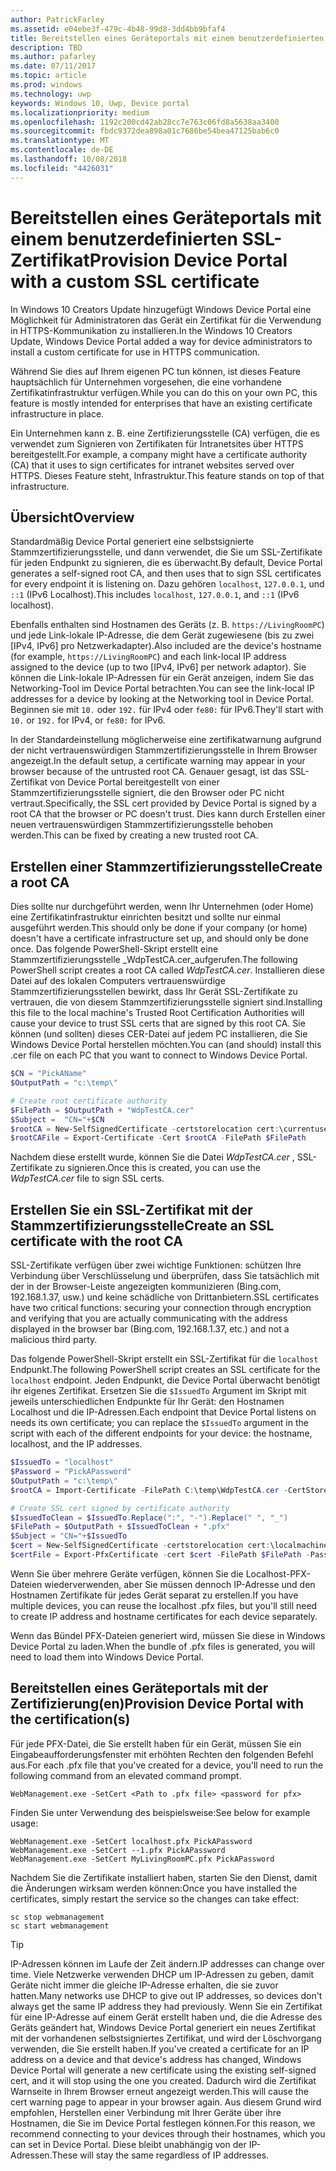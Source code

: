 ```yaml
---
author: PatrickFarley
ms.assetid: e04ebe3f-479c-4b48-99d8-3dd4bb9bfaf4
title: Bereitstellen eines Geräteportals mit einem benutzerdefinierten SSL-Zertifikat
description: TBD
ms.author: pafarley
ms.date: 07/11/2017
ms.topic: article
ms.prod: windows
ms.technology: uwp
keywords: Windows 10, Uwp, Device portal
ms.localizationpriority: medium
ms.openlocfilehash: 1192c200cd42ab28cc7e763c06fd8a5638aa3400
ms.sourcegitcommit: fbdc9372dea898a01c7686be54bea47125bab6c0
ms.translationtype: MT
ms.contentlocale: de-DE
ms.lasthandoff: 10/08/2018
ms.locfileid: "4426031"
---
```

# <a name="provision-device-portal-with-a-custom-ssl-certificate"></a><span data-ttu-id="63c45-104">Bereitstellen eines Geräteportals mit einem benutzerdefinierten SSL-Zertifikat</span><span class="sxs-lookup"><span data-stu-id="63c45-104">Provision Device Portal with a custom SSL certificate</span></span>
<span data-ttu-id="63c45-105">In Windows 10 Creators Update hinzugefügt Windows Device Portal eine Möglichkeit für Administratoren das Gerät ein Zertifikat für die Verwendung in HTTPS-Kommunikation zu installieren.</span><span class="sxs-lookup"><span data-stu-id="63c45-105">In the Windows 10 Creators Update, Windows Device Portal added a way for device administrators to install a custom certificate for use in HTTPS communication.</span></span> 

<span data-ttu-id="63c45-106">Während Sie dies auf Ihrem eigenen PC tun können, ist dieses Feature hauptsächlich für Unternehmen vorgesehen, die eine vorhandene Zertifikatinfrastruktur verfügen.</span><span class="sxs-lookup"><span data-stu-id="63c45-106">While you can do this on your own PC, this feature is mostly intended for enterprises that have an existing certificate infrastructure in place.</span></span>  

<span data-ttu-id="63c45-107">Ein Unternehmen kann z. B. eine Zertifizierungsstelle (CA) verfügen, die es verwendet zum Signieren von Zertifikaten für Intranetsites über HTTPS bereitgestellt.</span><span class="sxs-lookup"><span data-stu-id="63c45-107">For example, a company might have a certificate authority (CA) that it uses to sign certificates for intranet websites served over HTTPS.</span></span> <span data-ttu-id="63c45-108">Dieses Feature steht, Infrastruktur.</span><span class="sxs-lookup"><span data-stu-id="63c45-108">This feature stands on top of that infrastructure.</span></span> 

## <a name="overview"></a><span data-ttu-id="63c45-109">Übersicht</span><span class="sxs-lookup"><span data-stu-id="63c45-109">Overview</span></span>
<span data-ttu-id="63c45-110">Standardmäßig Device Portal generiert eine selbstsignierte Stammzertifizierungsstelle, und dann verwendet, die Sie um SSL-Zertifikate für jeden Endpunkt zu signieren, die es überwacht.</span><span class="sxs-lookup"><span data-stu-id="63c45-110">By default, Device Portal generates a self-signed root CA, and then uses that to sign SSL certificates for every endpoint it is listening on.</span></span> <span data-ttu-id="63c45-111">Dazu gehören `localhost`, `127.0.0.1`, und `::1` (IPv6 Localhost).</span><span class="sxs-lookup"><span data-stu-id="63c45-111">This includes `localhost`, `127.0.0.1`, and `::1` (IPv6 localhost).</span></span>

<span data-ttu-id="63c45-112">Ebenfalls enthalten sind Hostnamen des Geräts (z. B. `https://LivingRoomPC`) und jede Link-lokale IP-Adresse, die dem Gerät zugewiesene (bis zu zwei [IPv4, IPv6] pro Netzwerkadapter).</span><span class="sxs-lookup"><span data-stu-id="63c45-112">Also included are the device's hostname (for example, `https://LivingRoomPC`) and each link-local IP address assigned to the device (up to two [IPv4, IPv6] per network adaptor).</span></span> <span data-ttu-id="63c45-113">Sie können die Link-lokale IP-Adressen für ein Gerät anzeigen, indem Sie das Networking-Tool im Device Portal betrachten.</span><span class="sxs-lookup"><span data-stu-id="63c45-113">You can see the link-local IP addresses for a device by looking at the Networking tool in Device Portal.</span></span> <span data-ttu-id="63c45-114">Beginnen sie mit `10.` oder `192.` für IPv4 oder `fe80:` für IPv6.</span><span class="sxs-lookup"><span data-stu-id="63c45-114">They'll start with `10.` or `192.` for IPv4, or `fe80:` for IPv6.</span></span> 

<span data-ttu-id="63c45-115">In der Standardeinstellung möglicherweise eine zertifikatwarnung aufgrund der nicht vertrauenswürdigen Stammzertifizierungsstelle in Ihrem Browser angezeigt.</span><span class="sxs-lookup"><span data-stu-id="63c45-115">In the default setup, a certificate warning may appear in your browser because of the untrusted root CA.</span></span> <span data-ttu-id="63c45-116">Genauer gesagt, ist das SSL-Zertifikat von Device Portal bereitgestellt von einer Stammzertifizierungsstelle signiert, die den Browser oder PC nicht vertraut.</span><span class="sxs-lookup"><span data-stu-id="63c45-116">Specifically, the SSL cert provided by Device Portal is signed by a root CA that the browser or PC doesn't trust.</span></span> <span data-ttu-id="63c45-117">Dies kann durch Erstellen einer neuen vertrauenswürdigen Stammzertifizierungsstelle behoben werden.</span><span class="sxs-lookup"><span data-stu-id="63c45-117">This can be fixed by creating a new trusted root CA.</span></span>

## <a name="create-a-root-ca"></a><span data-ttu-id="63c45-118">Erstellen einer Stammzertifizierungsstelle</span><span class="sxs-lookup"><span data-stu-id="63c45-118">Create a root CA</span></span>

<span data-ttu-id="63c45-119">Dies sollte nur durchgeführt werden, wenn Ihr Unternehmen (oder Home) eine Zertifikatinfrastruktur einrichten besitzt und sollte nur einmal ausgeführt werden.</span><span class="sxs-lookup"><span data-stu-id="63c45-119">This should only be done if your company (or home) doesn't have a certificate infrastructure set up, and should only be done once.</span></span> <span data-ttu-id="63c45-120">Das folgende PowerShell-Skript erstellt eine Stammzertifizierungsstelle _WdpTestCA.cer_aufgerufen.</span><span class="sxs-lookup"><span data-stu-id="63c45-120">The following PowerShell script creates a root CA called _WdpTestCA.cer_.</span></span> <span data-ttu-id="63c45-121">Installieren diese Datei auf des lokalen Computers vertrauenswürdige Stammzertifizierungsstellen bewirkt, dass Ihr Gerät SSL-Zertifikate zu vertrauen, die von diesem Stammzertifizierungsstelle signiert sind.</span><span class="sxs-lookup"><span data-stu-id="63c45-121">Installing this file to the local machine's Trusted Root Certification Authorities will cause your device to trust SSL certs that are signed by this root CA.</span></span> <span data-ttu-id="63c45-122">Sie können (und sollten) dieses CER-Datei auf jedem PC installieren, die Sie Windows Device Portal herstellen möchten.</span><span class="sxs-lookup"><span data-stu-id="63c45-122">You can (and should) install this .cer file on each PC that you want to connect to Windows Device Portal.</span></span>  

```PowerShell
$CN = "PickAName"
$OutputPath = "c:\temp\"

# Create root certificate authority
$FilePath = $OutputPath + "WdpTestCA.cer"
$Subject =  "CN="+$CN
$rootCA = New-SelfSignedCertificate -certstorelocation cert:\currentuser\my -Subject $Subject -HashAlgorithm "SHA512" -KeyUsage CertSign,CRLSign
$rootCAFile = Export-Certificate -Cert $rootCA -FilePath $FilePath
```

<span data-ttu-id="63c45-123">Nachdem diese erstellt wurde, können Sie die Datei _WdpTestCA.cer_ , SSL-Zertifikate zu signieren.</span><span class="sxs-lookup"><span data-stu-id="63c45-123">Once this is created, you can use the _WdpTestCA.cer_ file to sign SSL certs.</span></span> 

## <a name="create-an-ssl-certificate-with-the-root-ca"></a><span data-ttu-id="63c45-124">Erstellen Sie ein SSL-Zertifikat mit der Stammzertifizierungsstelle</span><span class="sxs-lookup"><span data-stu-id="63c45-124">Create an SSL certificate with the root CA</span></span>

<span data-ttu-id="63c45-125">SSL-Zertifikate verfügen über zwei wichtige Funktionen: schützen Ihre Verbindung über Verschlüsselung und überprüfen, dass Sie tatsächlich mit der in der Browser-Leiste angezeigten kommunizieren (Bing.com, 192.168.1.37, usw.) und keine schädliche von Drittanbietern.</span><span class="sxs-lookup"><span data-stu-id="63c45-125">SSL certificates have two critical functions: securing your connection through encryption and verifying that you are actually communicating with the address displayed in the browser bar (Bing.com, 192.168.1.37, etc.) and not a malicious third party.</span></span>

<span data-ttu-id="63c45-126">Das folgende PowerShell-Skript erstellt ein SSL-Zertifikat für die `localhost` Endpunkt.</span><span class="sxs-lookup"><span data-stu-id="63c45-126">The following PowerShell script creates an SSL certificate for the `localhost` endpoint.</span></span> <span data-ttu-id="63c45-127">Jeden Endpunkt, die Device Portal überwacht benötigt ihr eigenes Zertifikat. Ersetzen Sie die `$IssuedTo` Argument im Skript mit jeweils unterschiedlichen Endpunkte für Ihr Gerät: den Hostnamen Localhost und die IP-Adressen.</span><span class="sxs-lookup"><span data-stu-id="63c45-127">Each endpoint that Device Portal listens on needs its own certificate; you can replace the `$IssuedTo` argument in the script with each of the different endpoints for your device: the hostname, localhost, and the IP addresses.</span></span>

```PowerShell
$IssuedTo = "localhost"
$Password = "PickAPassword"
$OutputPath = "c:\temp\"
$rootCA = Import-Certificate -FilePath C:\temp\WdpTestCA.cer -CertStoreLocation Cert:\CurrentUser\My\

# Create SSL cert signed by certificate authority
$IssuedToClean = $IssuedTo.Replace(":", "-").Replace(" ", "_")
$FilePath = $OutputPath + $IssuedToClean + ".pfx"
$Subject = "CN="+$IssuedTo
$cert = New-SelfSignedCertificate -certstorelocation cert:\localmachine\my -Subject $Subject -DnsName $IssuedTo -Signer $rootCA -HashAlgorithm "SHA512"
$certFile = Export-PfxCertificate -cert $cert -FilePath $FilePath -Password (ConvertTo-SecureString -String $Password -Force -AsPlainText)
```

<span data-ttu-id="63c45-128">Wenn Sie über mehrere Geräte verfügen, können Sie die Localhost-PFX-Dateien wiederverwenden, aber Sie müssen dennoch IP-Adresse und den Hostnamen Zertifikate für jedes Gerät separat zu erstellen.</span><span class="sxs-lookup"><span data-stu-id="63c45-128">If you have multiple devices, you can reuse the localhost .pfx files, but you'll still need to create IP address and hostname certificates for each device separately.</span></span>

<span data-ttu-id="63c45-129">Wenn das Bündel PFX-Dateien generiert wird, müssen Sie diese in Windows Device Portal zu laden.</span><span class="sxs-lookup"><span data-stu-id="63c45-129">When the bundle of .pfx files is generated, you will need to load them into Windows Device Portal.</span></span> 

## <a name="provision-device-portal-with-the-certifications"></a><span data-ttu-id="63c45-130">Bereitstellen eines Geräteportals mit der Zertifizierung(en)</span><span class="sxs-lookup"><span data-stu-id="63c45-130">Provision Device Portal with the certification(s)</span></span>

<span data-ttu-id="63c45-131">Für jede PFX-Datei, die Sie erstellt haben für ein Gerät, müssen Sie ein Eingabeaufforderungsfenster mit erhöhten Rechten den folgenden Befehl aus.</span><span class="sxs-lookup"><span data-stu-id="63c45-131">For each .pfx file that you've created for a device, you'll need to run the following command from an elevated command prompt.</span></span>

```
WebManagement.exe -SetCert <Path to .pfx file> <password for pfx> 
```

<span data-ttu-id="63c45-132">Finden Sie unter Verwendung des beispielsweise:</span><span class="sxs-lookup"><span data-stu-id="63c45-132">See below for example usage:</span></span>
```
WebManagement.exe -SetCert localhost.pfx PickAPassword
WebManagement.exe -SetCert --1.pfx PickAPassword
WebManagement.exe -SetCert MyLivingRoomPC.pfx PickAPassword
```

<span data-ttu-id="63c45-133">Nachdem Sie die Zertifikate installiert haben, starten Sie den Dienst, damit die Änderungen wirksam werden können:</span><span class="sxs-lookup"><span data-stu-id="63c45-133">Once you have installed the certificates, simply restart the service so the changes can take effect:</span></span>

```
sc stop webmanagement
sc start webmanagement
```

> [!TIP]
> <span data-ttu-id="63c45-134">IP-Adressen können im Laufe der Zeit ändern.</span><span class="sxs-lookup"><span data-stu-id="63c45-134">IP addresses can change over time.</span></span>
<span data-ttu-id="63c45-135">Viele Netzwerke verwenden DHCP um IP-Adressen zu geben, damit Geräte nicht immer die gleiche IP-Adresse erhalten, die sie zuvor hatten.</span><span class="sxs-lookup"><span data-stu-id="63c45-135">Many networks use DHCP to give out IP addresses, so devices don't always get the same IP address they had previously.</span></span> <span data-ttu-id="63c45-136">Wenn Sie ein Zertifikat für eine IP-Adresse auf einem Gerät erstellt haben und, die die Adresse des Geräts geändert hat, Windows Device Portal generiert ein neues Zertifikat mit der vorhandenen selbstsigniertes Zertifikat, und wird der Löschvorgang verwenden, die Sie erstellt haben.</span><span class="sxs-lookup"><span data-stu-id="63c45-136">If you've created a certificate for an IP address on a device and that device's address has changed, Windows Device Portal will generate a new certificate using the existing self-signed cert, and it will stop using the one you created.</span></span> <span data-ttu-id="63c45-137">Dadurch wird die Zertifikat Warnseite in Ihrem Browser erneut angezeigt werden.</span><span class="sxs-lookup"><span data-stu-id="63c45-137">This will cause the cert warning page to appear in your browser again.</span></span> <span data-ttu-id="63c45-138">Aus diesem Grund wird empfohlen, Herstellen einer Verbindung mit Ihrer Geräte über ihre Hostnamen, die Sie im Device Portal festlegen können.</span><span class="sxs-lookup"><span data-stu-id="63c45-138">For this reason, we recommend connecting to your devices through their hostnames, which you can set in Device Portal.</span></span> <span data-ttu-id="63c45-139">Diese bleibt unabhängig von der IP-Adressen.</span><span class="sxs-lookup"><span data-stu-id="63c45-139">These will stay the same regardless of IP addresses.</span></span>
